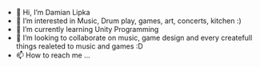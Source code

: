 - 👋 Hi, I’m Damian Lipka
- 👀 I’m interested in Music, Drum play, games, art, concerts, kitchen :)
- 🌱 I’m currently learning Unity Programming
- 💞️ I’m looking to collaborate on music, game design and every createfull things realeted to music and games :D
- 📫 How to reach me ...

<!---
FilmArcher/FilmArcher is a ✨ special ✨ repository because its `README.md` (this file) appears on your GitHub profile.
You can click the Preview link to take a look at your changes.
--->
